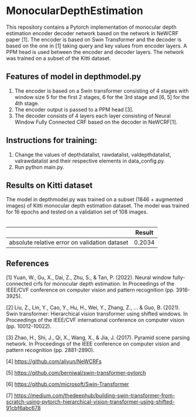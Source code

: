 # MonocularDepthEstimation 

This repository contains a Pytorch implementation of monocular depth estimation encoder decoder network based on the network in NeWCRF paper [1]. The encoder is based on Swin Transformer and the decoder is based on the one in [1] taking query and key values from encoder layers. A PPM head is used between the encoder and decoder layers. The network was trained on a subset of the Kitti dataset.

## Features of model in depthmodel.py

1. The encoder is based on a Swin transformer consisting of 4 stages with window size 5 for the first 2 stages, 6 for the 3rd stage and [6, 5] for the 4th stage.
2. The encoder output is passed to a PPM head [3]. 
3. The decoder consists of 4 layers each layer consisting of Neural Window Fully Connected CRF based on the decoder in NeWCRF[1].

## Instructions for training:

1. Change the values of depthdatalist, rawdatalist, valdepthdatalist, valrawdatalist and their respective elements in data_config.py.
2. Run python main.py.

## Results on Kitti dataset 

The model in depthmodel.py was trained on a subset (1846 + augmented images) of Kitti monocular depth estimation dataset. The model was trained for 16 epochs and tested on a validation set of 108 images.
<br/><br/>


|  | Result |
| --- | --- |
| absolute relative error on validation dataset| 0.2034 |


## References

[1] Yuan, W., Gu, X., Dai, Z., Zhu, S., & Tan, P. (2022). Neural window fully-connected crfs for monocular depth estimation. In Proceedings of the IEEE/CVF conference on computer vision and pattern recognition (pp. 3916-3925).

[2] Liu, Z., Lin, Y., Cao, Y., Hu, H., Wei, Y., Zhang, Z., ... & Guo, B. (2021). Swin transformer: Hierarchical vision transformer using shifted windows. In Proceedings of the IEEE/CVF international conference on computer vision (pp. 10012-10022).

[3] Zhao, H., Shi, J., Qi, X., Wang, X., & Jia, J. (2017). Pyramid scene parsing network. In Proceedings of the IEEE conference on computer vision and pattern recognition (pp. 2881-2890).

[4] https://github.com/aliyun/NeWCRFs

[5] https://github.com/berniwal/swin-transformer-pytorch

[6] https://github.com/microsoft/Swin-Transformer

[7] https://medium.com/thedeephub/building-swin-transformer-from-scratch-using-pytorch-hierarchical-vision-transformer-using-shifted-91cbf6abc678





